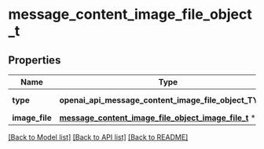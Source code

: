 # message_content_image_file_object_t

## Properties
Name | Type | Description | Notes
------------ | ------------- | ------------- | -------------
**type** | **openai_api_message_content_image_file_object_TYPE_e** | Always &#x60;image_file&#x60;. | 
**image_file** | [**message_content_image_file_object_image_file_t**](message_content_image_file_object_image_file.md) \* |  | 

[[Back to Model list]](../README.md#documentation-for-models) [[Back to API list]](../README.md#documentation-for-api-endpoints) [[Back to README]](../README.md)


